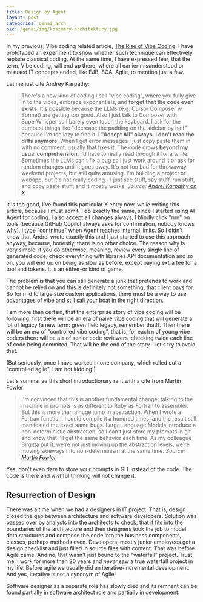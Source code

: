 ```yaml
---
title: Design by Agent
layout: post
categories: genai arch
pic: /genai/img/koszmary-architektury.jpg
---
```

In my previous, Vibe coding related article, [The Rise of Vibe Coding][the-rise], I have prototyped an experiment to show whether such technique can effectively replace classical coding. At the same time, I have expressed fear, that the term, Vibe coding, will end up there, where all earlier misunderstood or misused IT concepts ended, like EJB, SOA, Agile, to mention just a few.

Let me just cite Andrey Karpathy:

> There's a new kind of coding I call "vibe coding", where you fully give in to the vibes, embrace exponentials, and **forget that the code even exists**. It's possible because the LLMs (e.g. Cursor Composer w Sonnet) are getting too good. Also I just talk to Composer with SuperWhisper so I barely even touch the keyboard. I ask for the dumbest things like "decrease the padding on the sidebar by half" because I'm too lazy to find it. **I "Accept All" always**, **I don't read the diffs anymore**. When I get error messages I just copy paste them in with no comment, usually that fixes it. The code grows **beyond my usual comprehension**, I'd have to really read through it for a while. Sometimes the LLMs can't fix a bug so I just work around it or ask for random changes until it goes away. It's not too bad for throwaway weekend projects, but still quite amusing. I'm building a project or webapp, but it's not really coding - I just see stuff, say stuff, run stuff, and copy paste stuff, and it mostly works.
> *Source: [Andrei Karpathy on X][karpathy]*

It is too good, I've found this particular X entry now, while writing this article, because I must admit, I do exactly the same, since I started using AI Agent for coding. I also accept all changes always, I blindly click "run" on tools (because GitHub Copilot always asks for confirmation, nobody knows why), i type "contninue" when Agent reaches internal limits. So I didn't know that Andrei wrote exactly this and I just started to use this approach anyway, because, honestly, there is no other choice. The reason why is very simple: if you do otherwise, meaning, review every single line of generated code, check everything with libraries API documentation and so on, you will end up on being as slow as before, except paying extra fee for a tool and tokens. It is an either-or kind of game.

The problem is that you can still generate a junk that pretends to work and cannot be relied on and this is definitely not something, that client pays for. So for mid to large size custom applications, there must be a way to use advantages of vibe and still sail your boat in the right direction.

I am more than certain, that the enterprise story of vibe coding will be following: first there will be an era of naive vibe coding that will generate a lot of legacy (a new term: green field legacy, remember that!). Then there will be an era of "controlled vibe coding", that is, for each `n` of young vibe coders there will be a `m` of senior code reviewers, checking twice each line of code being commited. That will be the end of the story - let's try to avoid that.

(But seriously, once I have worked in one company, which rolled out a "controlled agile", I am not kidding!)

Let's summarize this short introductionary rant with a cite from Martin Fowler:

> I'm convinced that this is another fundamental change: talking to the machine in prompts is as different to Ruby as Fortran to assembler. But this is more than a huge jump in abstraction. When I wrote a Fortran function, I could compile it a hundred times, and the result still manifested the exact same bugs. Large Language Models introduce a non-deterministic abstraction, so I can't just store my prompts in git and know that I'll get the same behavior each time. As my colleague Birgitta put it, we're not just moving up the abstraction levels, we're moving sideways into non-determinism at the same time.
> *Source: [Martin Fowler][fowler]*

Yes, don't even dare to store your prompts in GIT instead of the code. The code is there and wishful thinking will not change it.

## Resurrection of Design

There was a time when we had a designers in IT project. That is, design closed the gap between architecture and software developers. Solution was passed over by analysts into the architects to check, that it fits into the boundaries of the architecture and then designers took the job to model data structures and compose the code into the business components, classes, perhaps methods even. Developers, mostly junior employees got a design checklist and just filled in source files with content. That was before Agile came. And no, that wasn't just bound to the "waterfall" project. Trust me, I work for more than 20 years and *never* saw a true waterfall project in my life. Before agile we usually did an iterative-incremental development. And yes, iterative is not a synonym of Agile!

Software designer as a separate role has slowly died and its remnant can be found partially in software architect role and partially in development.

[the-rise]: the-rise-of-vibe-coding
[fowler]: https://martinfowler.com/articles/2025-nature-abstraction.html
[karpathy]: https://x.com/karpathy/status/1886192184808149383?t=7EBkBxJuW-5De2hqxso_jA&s=03
